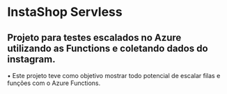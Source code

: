 # InstaShop Servless
## Projeto para testes escalados no Azure utilizando as Functions e coletando dados do instagram.


• Este projeto teve como objetivo mostrar todo potencial de escalar filas e funções com o Azure Functions.
